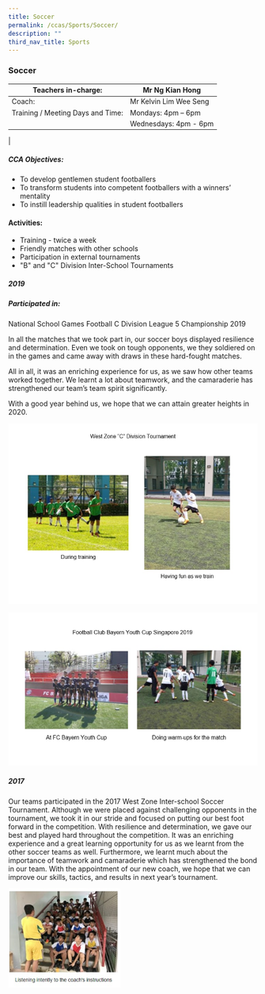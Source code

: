 ```yaml
---
title: Soccer
permalink: /ccas/Sports/Soccer/
description: ""
third_nav_title: Sports
---
```

### Soccer

| Teachers in-charge: | Mr Ng Kian Hong |
|---|---|
| Coach: | Mr Kelvin Lim Wee Seng |
| Training / Meeting Days and Time: | Mondays: 4pm – 6pm |
|  | Wednesdays: 4pm - 6pm |
|

##### CCA Objectives:

*   To develop gentlemen student footballers
*   To transform students into competent footballers with a winners’ mentality
*   To instill leadership qualities in student footballers

#### Activities:

*   Training - twice a week
*   Friendly matches with other schools
*   Participation in external tournaments
*   "B" and "C" Division Inter-School Tournaments

##### 2019

##### Participated in:
National School Games Football C Division League 5 Championship 2019

In all the matches that we took part in, our soccer boys displayed resilience and determination. Even we took on tough opponents, we they soldiered on in the games and came away with draws in these hard-fought matches.

All in all, it was an enriching experience for us, as we saw how other teams worked together. We learnt a lot about teamwork, and the camaraderie has strengthened our team’s team spirit significantly.

With a good year behind us, we hope that we can attain greater heights in 2020.

![](/images/soccer%202.jpg)

![](/images/soccer%203.jpg)

##### 2017

Our teams participated in the 2017 West Zone Inter-school Soccer Tournament. Although we were placed against challenging opponents in the tournament, we took it in our stride and focused on putting our best foot forward in the competition. With resilience and determination, we gave our best and played hard throughout the competition. It was an enriching experience and a great learning opportunity for us as we learnt from the other soccer teams as well. Furthermore, we learnt much about the importance of teamwork and camaraderie which has strengthened the bond in our team. With the appointment of our new coach, we hope that we can improve our skills, tactics, and results in next year’s tournament.

<img src="/images/soccer.jpg" 
     style="width:45%">
		 
		 